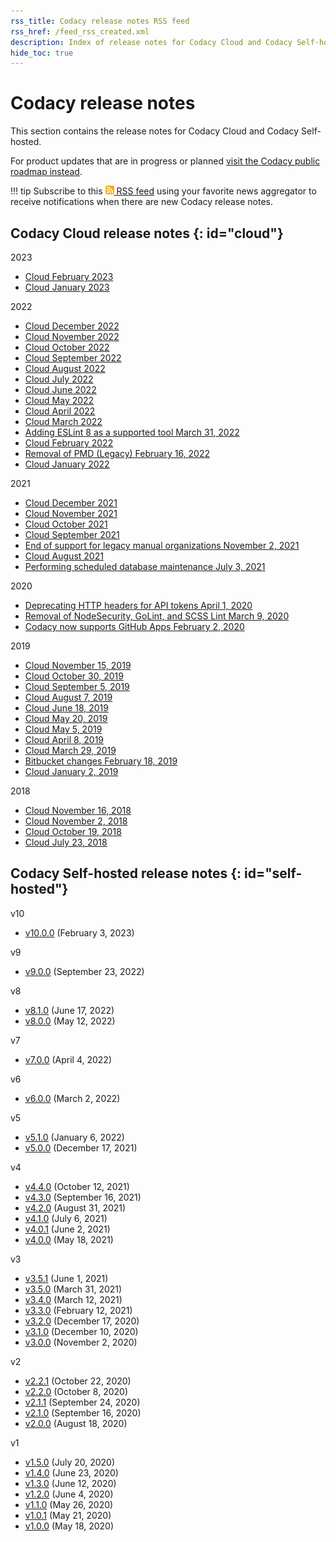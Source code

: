 ```yaml
---
rss_title: Codacy release notes RSS feed
rss_href: /feed_rss_created.xml
description: Index of release notes for Codacy Cloud and Codacy Self-hosted.
hide_toc: true
---
```


# Codacy release notes

This section contains the release notes for Codacy Cloud and Codacy Self-hosted.

For product updates that are in progress or planned [visit the Codacy public roadmap instead](https://roadmap.codacy.com).

!!! tip
    Subscribe to this [<img style="height: 1em;" src="../assets/images/icon-rss-feed.svg" alt="Codacy release notes RSS feed"/> RSS feed](/feed_rss_created.xml) using your favorite news aggregator to receive notifications when there are new Codacy release notes.

## Codacy Cloud release notes {: id="cloud"}

2023

-   [Cloud February 2023](cloud/cloud-2023-02.md)
-   [Cloud January 2023](cloud/cloud-2023-01.md)

2022

-   [Cloud December 2022](cloud/cloud-2022-12.md)
-   [Cloud November 2022](cloud/cloud-2022-11.md)
-   [Cloud October 2022](cloud/cloud-2022-10.md)
-   [Cloud September 2022](cloud/cloud-2022-09.md)
-   [Cloud August 2022](cloud/cloud-2022-08.md)
-   [Cloud July 2022](cloud/cloud-2022-07.md)
-   [Cloud June 2022](cloud/cloud-2022-06.md)
-   [Cloud May 2022](cloud/cloud-2022-05.md)
-   [Cloud April 2022](cloud/cloud-2022-04.md)
-   [Cloud March 2022](cloud/cloud-2022-03.md)
-   [Adding ESLint 8 as a supported tool March 31, 2022](cloud/cloud-2022-03-31-adding-eslint8.md)
-   [Cloud February 2022](cloud/cloud-2022-02.md)
-   [Removal of PMD (Legacy) February 16, 2022](cloud/cloud-2022-02-16-pmd-legacy-removal.md)
-   [Cloud January 2022](cloud/cloud-2022-01.md)

2021

-   [Cloud December 2021](cloud/cloud-2021-12.md)
-   [Cloud November 2021](cloud/cloud-2021-11.md)
-   [Cloud October 2021](cloud/cloud-2021-10.md)
-   [Cloud September 2021](cloud/cloud-2021-09.md)
-   [End of support for legacy manual organizations November 2, 2021](cloud/cloud-2021-11-02-legacy-organizations.md)
-   [Cloud August 2021](cloud/cloud-2021-08.md)
-   [Performing scheduled database maintenance July 3, 2021](cloud/cloud-2021-07-03-scheduled-db-maintenance.md)

2020

-   [Deprecating HTTP headers for API tokens April 1, 2020](cloud/cloud-2020-04-01-deprecating-http-headers-for-api-tokens.md)
-   [Removal of NodeSecurity, GoLint, and SCSS Lint March 9, 2020](cloud/cloud-2020-03-09-nodesecurity-golint-scsslint-removal.md)
-   [Codacy now supports GitHub Apps February 2, 2020](cloud/cloud-2020-02-github-apps.md)

2019

-   [Cloud November 15, 2019](cloud/cloud-2019-11-15.md)
-   [Cloud October 30, 2019](cloud/cloud-2019-10-30.md)
-   [Cloud September 5, 2019](cloud/cloud-2019-09-05.md)
-   [Cloud August 7, 2019](cloud/cloud-2019-08-07.md)
-   [Cloud June 18, 2019](cloud/cloud-2019-06-18.md)
-   [Cloud May 20, 2019](cloud/cloud-2019-05-20.md)
-   [Cloud May 5, 2019](cloud/cloud-2019-05-05.md)
-   [Cloud April 8, 2019](cloud/cloud-2019-04-08.md)
-   [Cloud March 29, 2019](cloud/cloud-2019-03-29.md)
-   [Bitbucket changes February 18, 2019](cloud/cloud-2019-02-18-bitbucket-changes.md)
-   [Cloud January 2, 2019](cloud/cloud-2019-01-02.md)

2018

-   [Cloud November 16, 2018](cloud/cloud-2018-11-16.md)
-   [Cloud November 2, 2018](cloud/cloud-2018-11-02.md)
-   [Cloud October 19, 2018](cloud/cloud-2018-10-19.md)
-   [Cloud July 23, 2018](cloud/cloud-2018-07-23.md)

## Codacy Self-hosted release notes {: id="self-hosted"}

v10

-   [v10.0.0](self-hosted/self-hosted-v10.0.0.md) (February 3, 2023)

v9

-   [v9.0.0](self-hosted/self-hosted-v9.0.0.md) (September 23, 2022)

v8

-   [v8.1.0](self-hosted/self-hosted-v8.1.0.md) (June 17, 2022)
-   [v8.0.0](self-hosted/self-hosted-v8.0.0.md) (May 12, 2022)

v7

-   [v7.0.0](self-hosted/self-hosted-v7.0.0.md) (April 4, 2022)

v6

-   [v6.0.0](self-hosted/self-hosted-v6.0.0.md) (March 2, 2022)

v5

-   [v5.1.0](self-hosted/self-hosted-v5.1.0.md) (January 6, 2022)
-   [v5.0.0](self-hosted/self-hosted-v5.0.0.md) (December 17, 2021)

v4

-   [v4.4.0](self-hosted/self-hosted-v4.4.0.md) (October 12, 2021)
-   [v4.3.0](self-hosted/self-hosted-v4.3.0.md) (September 16, 2021)
-   [v4.2.0](self-hosted/self-hosted-v4.2.0.md) (August 31, 2021)
-   [v4.1.0](self-hosted/self-hosted-v4.1.0.md) (July 6, 2021)
-   [v4.0.1](self-hosted/self-hosted-v4.0.1.md) (June 2, 2021)
-   [v4.0.0](self-hosted/self-hosted-v4.0.0.md) (May 18, 2021)

v3

-   [v3.5.1](self-hosted/self-hosted-v3.5.1.md) (June 1, 2021)
-   [v3.5.0](self-hosted/self-hosted-v3.5.0.md) (March 31, 2021)
-   [v3.4.0](self-hosted/self-hosted-v3.4.0.md) (March 12, 2021)
-   [v3.3.0](self-hosted/self-hosted-v3.3.0.md) (February 12, 2021)
-   [v3.2.0](self-hosted/self-hosted-v3.2.0.md) (December 17, 2020)
-   [v3.1.0](self-hosted/self-hosted-v3.1.0.md) (December 10, 2020)
-   [v3.0.0](self-hosted/self-hosted-v3.0.0.md) (November 2, 2020)

v2

-   [v2.2.1](self-hosted/self-hosted-v2.2.1.md) (October 22, 2020)
-   [v2.2.0](self-hosted/self-hosted-v2.2.0.md) (October 8, 2020)
-   [v2.1.1](self-hosted/self-hosted-v2.1.1.md) (September 24, 2020)
-   [v2.1.0](self-hosted/self-hosted-v2.1.0.md) (September 16, 2020)
-   [v2.0.0](self-hosted/self-hosted-v2.0.0.md) (August 18, 2020)

v1

-   [v1.5.0](self-hosted/self-hosted-v1.5.0.md) (July 20, 2020)
-   [v1.4.0](self-hosted/self-hosted-v1.4.0.md) (June 23, 2020)
-   [v1.3.0](self-hosted/self-hosted-v1.3.0.md) (June 12, 2020)
-   [v1.2.0](self-hosted/self-hosted-v1.2.0.md) (June 4, 2020)
-   [v1.1.0](self-hosted/self-hosted-v1.1.0.md) (May 26, 2020)
-   [v1.0.1](self-hosted/self-hosted-v1.0.1.md) (May 21, 2020)
-   [v1.0.0](self-hosted/self-hosted-v1.0.0.md) (May 18, 2020)
